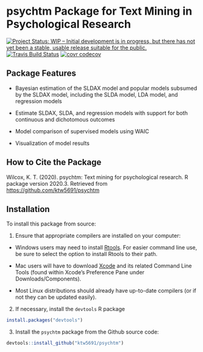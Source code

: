 
<!-- README.md is generated from README.Rmd. Please edit that file -->

# psychtm Package for Text Mining in Psychological Research

[![Project Status: WIP – Initial development is in progress, but there
has not yet been a stable, usable release suitable for the
public.](https://www.repostatus.org/badges/latest/wip.svg)](https://www.repostatus.org/#wip)
[![Travis Build
Status](https://travis-ci.com/ktw5691/psychtm.svg?branch=master)](https://travis-ci.com/ktw5691/psychtm)
[![covr
codecov](https://codecov.io/gh/ktw5691/psychtm/branch/master/graph/badge.svg)](https://codecov.io/gh/ktw5691/psychtm)

## Package Features

  - Bayesian estimation of the SLDAX model and popular models subsumed
    by the SLDAX model, including the SLDA model, LDA model, and
    regression models

  - Estimate SLDAX, SLDA, and regression models with support for both
    continuous and dichotomous outcomes

  - Model comparison of supervised models using WAIC

  - Visualization of model results

## How to Cite the Package

Wilcox, K. T. (2020). psychtm: Text mining for psychological research. R
package version 2020.3. Retrieved from
<https://github.com/ktw5691/psychtm>

## Installation

To install this package from source:

1)  Ensure that appropriate compilers are installed on your computer:

<!-- end list -->

  - Windows users may need to install
    [Rtools](https://CRAN.R-project.org/bin/windows/Rtools/). For easier
    command line use, be sure to select the option to install Rtools to
    their path.

  - Mac users will have to download
    [Xcode](https://itunes.apple.com/ca/app/xcode/id497799835?mt=12) and
    its related Command Line Tools (found within Xcode’s Preference Pane
    under Downloads/Components).

  - Most Linux distributions should already have up-to-date compilers
    (or if not they can be updated easily).

<!-- end list -->

2)  If necessary, install the `devtools` R package

<!-- end list -->

``` r
install.packages("devtools")
```

3)  Install the `psychtm` package from the Github source code:

<!-- end list -->

``` r
devtools::install_github("ktw5691/psychtm")
```
